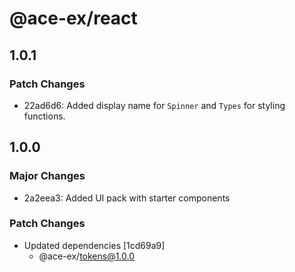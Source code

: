 # @ace-ex/react

## 1.0.1

### Patch Changes

- 22ad6d6: Added display name for `Spinner` and `Types` for styling functions.

## 1.0.0

### Major Changes

- 2a2eea3: Added UI pack with starter components

### Patch Changes

- Updated dependencies [1cd69a9]
  - @ace-ex/tokens@1.0.0
